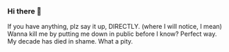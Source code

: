### Hi there 👋

If you have anything, plz say it up, DIRECTLY. (where I will notice, I mean)  
Wanna kill me by putting me down in public before I know? 
Perfect way.  
My decade has died in shame. What a pity. 
<!--
**Djur13/Djur13** is a ✨ _special_ ✨ repository because its `README.md` (this file) appears on your GitHub profile.

Here are some ideas to get you started:

- 🔭 I’m currently working on ...
- 🌱 I’m currently learning ...
- 👯 I’m looking to collaborate on ...
- 🤔 I’m looking for help with ...
- 💬 Ask me about ...
- 📫 How to reach me: ...
- 😄 Pronouns: ...
- ⚡ Fun fact: ...
-->
